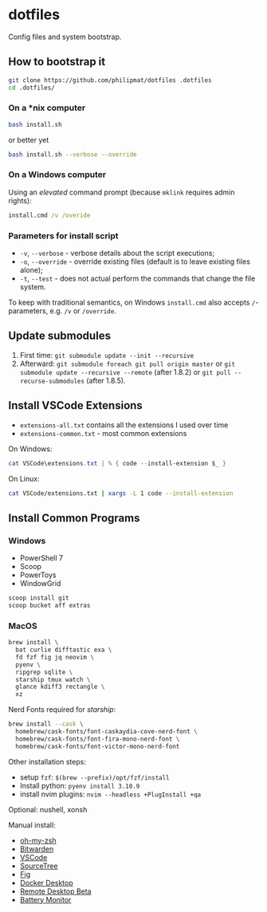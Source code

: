 # dotfiles

Config files and system bootstrap.

## How to bootstrap it

```sh
git clone https://github.com/philipmat/dotfiles .dotfiles
cd .dotfiles/
```

### On a *nix computer

```sh
bash install.sh
```

or better yet

```sh
bash install.sh --verbose --override 
```

### On a Windows computer

Using an *elevated* command prompt (because `mklink` requires admin rights):

```cmd
install.cmd /v /overide
```

### Parameters for install script

- `-v`, `--verbose` - verbose details about the script executions;
- `-o`, `--override` - override existing files (default is to leave existing files alone);
- `-t`, `--test` - does not actual perform the commands that change the file system.

To keep with traditional semantics, on Windows `install.cmd` also accepts `/`-parameters,
e.g. `/v` or `/override`.

## Update submodules

1. First time: `git submodule update --init --recursive`
2. Afterward: `git submodule foreach git pull origin master`
   or `git submodule update --recursive --remote` (after 1.8.2)
   or `git pull --recurse-submodules` (after 1.8.5).

## Install VSCode Extensions

- `extensions-all.txt` contains all the extensions I used over time
- `extensions-common.txt` - most common extensions

On Windows:

```ps1
cat VSCode\extensions.txt | % { code --install-extension $_ }
```

On Linux:

```sh
cat VSCode/extensions.txt | xargs -L 1 code --install-extension
```

## Install Common Programs

### Windows

- PowerShell 7
- Scoop
- PowerToys
- WindowGrid

```ps
scoop install git
scoop bucket aff extras
```


### MacOS

```sh
brew install \
  bat curlie difftastic exa \
  fd fzf fig jq neovim \
  pyenv \
  ripgrep sqlite \
  starship tmux watch \
  glance kdiff3 rectangle \
  xz
```

Nerd Fonts required for *starship*:

```sh
brew install --cask \
  homebrew/cask-fonts/font-caskaydia-cove-nerd-font \
  homebrew/cask-fonts/font-fira-mono-nerd-font \
  homebrew/cask-fonts/font-victor-mono-nerd-font
```

Other installation steps:

- setup `fzf`: `$(brew --prefix)/opt/fzf/install`
- Install python: `pyenv install 3.10.9`
- install nvim plugins: `nvim --headless +PlugInstall +qa`

Optional: nushell, xonsh

Manual install:

* [oh-my-zsh](https://ohmyz.sh/#install)
* [Bitwarden](https://apps.apple.com/us/app/bitwarden/id1352778147?mt=12)
* [VSCode](https://code.visualstudio.com/)
* [SourceTree](https://www.sourcetreeapp.com/)
* [Fig](https://fig.io/)
* [Docker Desktop](https://www.docker.com/products/docker-desktop/)
* [Remote Desktop Beta](https://install.appcenter.ms/orgs/rdmacios-k2vy/apps/microsoft-remote-desktop-for-mac/distribution_groups/all-users-of-microsoft-remote-desktop-for-mac)
* [Battery Monitor](https://apps.apple.com/us/app/battery-monitor-health-info/id836505650?mt=12)